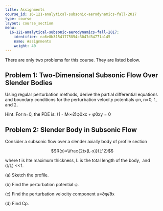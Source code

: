 ```yaml
---
title: Assignments
course_id: 16-121-analytical-subsonic-aerodynamics-fall-2017
type: course
layout: course_section
menu:
  16-121-analytical-subsonic-aerodynamics-fall-2017:
    identifier: ea6e8b31541775854c3047d34771a145
    name: Assignments
    weight: 40
---
```

There are only two problems for this course. They are listed below.

Problem 1: Two-Dimensional Subsonic Flow Over Slender Bodies
------------------------------------------------------------

Using regular perturbation methods, derive the partial differential equations and boundary conditions for the perturbation velocity potentials φn, n=0, 1, and 2.

Hint: For n=0, the PDE is: (1 - M∞2)φ0xx + φ0xy = 0

Problem 2: Slender Body in Subsonic Flow
----------------------------------------

Consider a subsonic flow over a slender axially body of profile section

$$R(x)=\\frac{2tx(L-x)}{L^2}$$

where t is hte maximum thickness, L is the total length of the body,  and (t/L) <<1.

(a) Sketch the profile.

(b) Find the perturbation potential φ.

(c) Find the perturbation velocity component u=∂φ/∂x

(d) Find Cp.